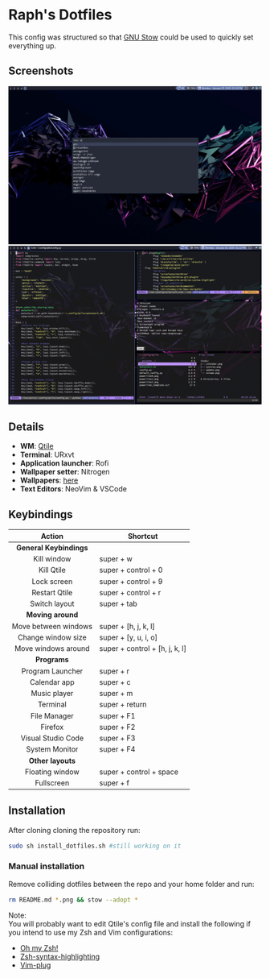 # Raph's Dotfiles  

This config was structured so that [GNU Stow](https://www.gnu.org/software/stow/) could be used to quickly set everything up.

## Screenshots  

![screenshot1](screenshot1.png)  
![screenshot2](screenshot2.png)  

## Details  

- **WM**: [Qtile](http://www.qtile.org/)  
- **Terminal**: URxvt  
- **Application launcher**: Rofi  
- **Wallpaper setter**: Nitrogen  
- **Wallpapers**: [here](./background/Pictures)
- **Text Editors**: NeoVim & VSCode  

## Keybindings  

|          Action         | Shortcut                       |
|:-----------------------:|--------------------------------|
| **General Keybindings**                                  |
| Kill window             | super + w                      |
| Kill Qtile              | super + control + 0            |
| Lock screen             | super + control + 9            |
| Restart Qtile           | super + control + r            |
| Switch layout           | super + tab                    |
| **Moving around**                                        |
| Move between windows    | super + [h, j, k, l]           |
| Change window size      | super + [y, u, i, o]           |
| Move windows around     | super + control + [h, j, k, l] |
| **Programs**                                             |
| Program Launcher        | super + r                      |
| Calendar app            | super + c                      |
| Music player            | super + m                      |
| Terminal                | super + return                 |
| File Manager            | super + F1                     |
| Firefox                 | super + F2                     |
| Visual Studio Code      | super + F3                     |
| System Monitor          | super + F4                     |
| **Other layouts**                                        |
| Floating window         | super + control + space        |
| Fullscreen              | super + f                      |

## Installation  

After cloning cloning the repository run:  
```sh
sudo sh install_dotfiles.sh #still working on it
```  

### Manual installation  
Remove colliding dotfiles between the repo and your home folder and run:  
```sh
rm README.md *.png && stow --adopt *
```  
Note:  
You will probably want to edit Qtile's config file and install the following if you intend to use my Zsh and Vim configurations:  
- [Oh my Zsh!](https://ohmyz.sh/)  
- [Zsh-syntax-highlighting](https://github.com/zsh-users/zsh-syntax-highlighting/blob/master/INSTALL.md)  
- [Vim-plug](https://github.com/junegunn/vim-plug)  
